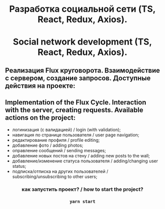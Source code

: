 <div align="center">

# Разработка социальной сети (TS, React, Redux, Axios). 
# Social network development (TS, React, Redux, Axios).

<div align="left">

## Реализация Flux круговорота. Взаимодействие с сервером, создание запросов. Доступные действия на проекте: 
## Implementation of the Flux Cycle. Interaction with the server, creating requests. Available actions on the project:

<ul>
  <li> логинизация (с валидацией) / login (with validation); </li>
  <li> навигация по странице пользователя / user page navigation; </li>
  <li> редактирование профиля / profile editing; </li>
  <li> добавление фото / adding photos; </li>
  <li> оправление сообщений / sending messages; </li>
  <li> добавление новых постов на стену / adding new posts to the wall; </li>
  <li> добавление/изменение статуса пользователя / adding/changing user status; </li>
  <li> подписка/отписка на других пользователей / subscribing/unsubscribing to other users; </li>
</ul>
</div>

### как запустить проект? / how to start the project?
### `yarn start`

</div>
